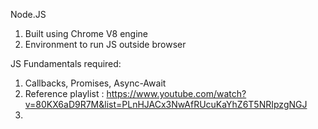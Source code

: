Node.JS

1. Built using Chrome V8 engine
2. Environment to run JS outside browser


JS Fundamentals required:

1. Callbacks, Promises, Async-Await
2. Reference playlist : https://www.youtube.com/watch?v=80KX6aD9R7M&list=PLnHJACx3NwAfRUcuKaYhZ6T5NRIpzgNGJ
3. 
